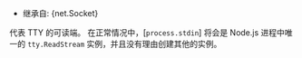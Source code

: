 <!-- YAML
added: v0.5.8
-->

* 继承自: {net.Socket}

代表 TTY 的可读端。 
在正常情况中，[`process.stdin`] 将会是 Node.js 进程中唯一的 `tty.ReadStream` 实例，并且没有理由创建其他的实例。

